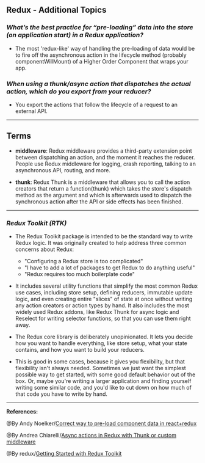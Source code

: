 ## **Redux - Additional Topics**

### ***What’s the best practice for “pre-loading” data into the store (on application start) in a Redux application?***

- The most 'redux-like' way of handling the pre-loading of data would be to fire off the asynchronous action in the lifecycle method (probably componentWillMount) of a Higher Order Component that wraps your app.

### ***When using a thunk/async action that dispatches the actual action, which do you export from your reducer?***

- You export the actions that follow the lifecycle of a request to an external API.


-------------------------------------------------------------


## **Terms**

- **middleware**: Redux middleware provides a third-party extension point between dispatching an action, and the moment it reaches the reducer. People use Redux middleware for logging, crash reporting, talking to an asynchronous API, routing, and more.

- **thunk**: Redux Thunk is a middleware that allows you to call the action creators that return a function(thunk) which takes the store's dispatch method as the argument and which is afterwards used to dispatch the synchronous action after the API or side effects has been finished.

-----------------------------------------------

### ***Redux Toolkit (RTK)***

- The Redux Toolkit package is intended to be the standard way to write Redux logic. It was originally created to help address three common concerns about Redux:

   - "Configuring a Redux store is too complicated"
   - "I have to add a lot of packages to get Redux to do anything useful"
   - "Redux requires too much boilerplate code"


- It includes several utility functions that simplify the most common Redux use cases, including store setup, defining reducers, immutable update logic, and even creating entire "slices" of state at once without writing any action creators or action types by hand. It also includes the most widely used Redux addons, like Redux Thunk for async logic and Reselect for writing selector functions, so that you can use them right away.

- The Redux core library is deliberately unopinionated. It lets you decide how you want to handle everything, like store setup, what your state contains, and how you want to build your reducers.

- This is good in some cases, because it gives you flexibility, but that flexibility isn't always needed. Sometimes we just want the simplest possible way to get started, with some good default behavior out of the box. Or, maybe you're writing a larger application and finding yourself writing some similar code, and you'd like to cut down on how much of that code you have to write by hand.


-----------------------------------------------

**References:**

@By Andy Noelker/[Correct way to pre-load component data in react+redux](https://stackoverflow.com/questions/39356517/correct-way-to-pre-load-component-data-in-reactredux) 

@By Andrea Chiarelli/[Async actions in Redux with Thunk or custom middleware](https://blog.logrocket.com/managing-asynchronous-actions-in-redux-1bc7d28a00c6/)

@By redux/[Getting Started with Redux Toolkit](https://redux-toolkit.js.org/introduction/getting-started)